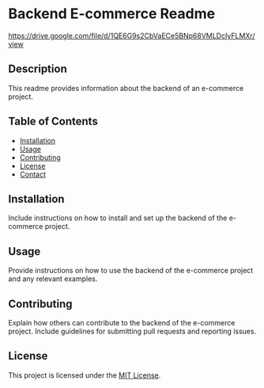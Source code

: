 # Backend E-commerce Readme

https://drive.google.com/file/d/1QE6G9s2CbVaECe5BNp68VMLDcIyFLMXr/view

## Description

This readme provides information about the backend of an e-commerce project.

## Table of Contents

- [Installation](#installation)
- [Usage](#usage)
- [Contributing](#contributing)
- [License](#license)
- [Contact](#contact)

## Installation

Include instructions on how to install and set up the backend of the e-commerce project.

## Usage

Provide instructions on how to use the backend of the e-commerce project and any relevant examples.

## Contributing

Explain how others can contribute to the backend of the e-commerce project. Include guidelines for submitting pull requests and reporting issues.

## License

This project is licensed under the [MIT License](LICENSE).

